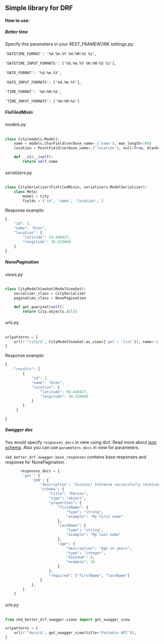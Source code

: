 ## Simple library for DRF
#### How to use:
##### Better time
Specify this parameters in your REST_FRAMEWORK settings.py:

`'DATETIME_FORMAT': '%d.%m.%Y %H:%M:%S %z'`,

`'DATETIME_INPUT_FORMATS': ['%d.%m.%Y %H:%M:%S %z']`,

`'DATE_FORMAT': '%d.%m.%Y'`,

`'DATE_INPUT_FORMATS': ['%d.%m.%Y']`,

`'TIME_FORMAT': '%H:%M:%S'`,

`'TIME_INPUT_FORMATS': ['%H:%M:%S']`.

##### FixFiledMixin
###### models.py
```python
class City(models.Model):
    name = models.CharField(verbose_name=_('name'), max_length=100)
    location = PointField(verbose_name=_('location'), null=True, blank=True)

    def __str__(self):
        return self.name
```
###### serializers.py
```python
class CitySerializer(FixFiledMixin, serializers.ModelSerializer):
    class Meta:
        model = City
        fields = ('id', 'name', 'location', )
```

Response example:
```javascript
{
    "id": 2,
    "name": "Kiev",
    "location": {
        "latitude": 50.448427,
        "longitude": 30.529860
    }
}
```
##### NonePagination
###### views.py
```python
class CityModelViewSet(ModelViewSet):
    serializer_class = CitySerializer
    pagination_class = NonePagination

    def get_queryset(self):
        return City.objects.all()
```
###### urls.py
```python
urlpatterns = [
    url(r'^city/$', CityModelViewSet.as_view({'get': 'list'}), name='city'),
]
```
Response example:
```javascript
{
    "results": [
        {
            "id": 2,
            "name": "Kiev",
            "location": {
                "latitude": 50.448427,
                "longitude": 30.529860
            }
        }
     ]

}
```
##### Swagger doc
You would specify `responses_docs` in view using dict. Read more about [json schema](https://swagger.io/specification/).
Also you can use `parameters_docs` in view for parameters.

`skd_better_drf.swagger.base_responses` contains base responses and response for NonePagination.

```python
       responses_docs = {
        'get': {
            '200': {
                'description': 'Success! Instance successfully received',
                'schema': {
                    "title": "Person",
                    "type": "object",
                    "properties": {
                        "firstName": {
                            "type": "string",
                            "example": "My first name"
                        },
                        "lastName": {
                            "type": "string",
                            "example": "My last name"
                        },
                        "age": {
                            "description": "Age in years",
                            "type": "integer",
                            "minimum": 0,
                            "example": 16
                        }
                    },
                    "required": ["firstName", "lastName"]
                }
            },
        }
    }
```
###### urls.py
```python
from skd_better_drf.swagger.views import get_swagger_view

urlpatterns = [
    url(r'^docs/$', get_swagger_view(title='Pastebin API')),
]
````
